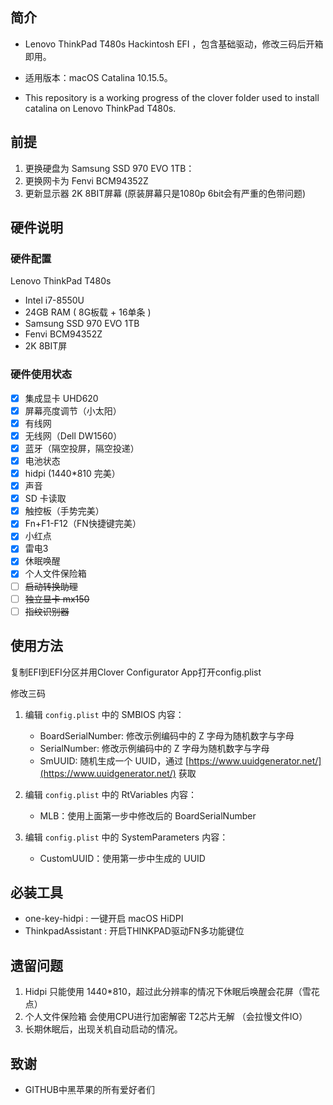 
## 简介

- Lenovo ThinkPad T480s Hackintosh EFI ，包含基础驱动，修改三码后开箱即用。
- 适用版本：macOS Catalina 10.15.5。

- This repository is a working progress of the clover folder used to install catalina on Lenovo ThinkPad T480s.

## 前提

1. 更换硬盘为 Samsung SSD 970 EVO 1TB：
2. 更换网卡为 Fenvi BCM94352Z
3. 更新显示器 2K 8BIT屏幕 (原装屏幕只是1080p 6bit会有严重的色带问题)

## 硬件说明

### 硬件配置

Lenovo ThinkPad T480s

- Intel i7-8550U
- 24GB RAM ( 8G板载 + 16单条 )
- Samsung SSD 970 EVO 1TB
- Fenvi BCM94352Z
- 2K 8BIT屏

### 硬件使用状态

* [x] 集成显卡 UHD620
* [x] 屏幕亮度调节（小太阳）
* [x] 有线网
* [x] 无线网（Dell DW1560）
* [x] 蓝牙（隔空投屏，隔空投递）
* [x] 电池状态 
* [x] hidpi (1440*810 完美）
* [x] 声音
* [x] SD 卡读取
* [x] 触控板（手势完美）
* [x] Fn+F1-F12（FN快捷键完美）
* [x] 小红点
* [x] 雷电3
* [x] 休眠唤醒
* [x] 个人文件保险箱
* [ ] ~~启动转换助理~~
* [ ] ~~独立显卡 mx150~~
* [ ] ~~指纹识别器~~

## 使用方法

复制EFI到EFI分区并用Clover Configurator App打开config.plist 

修改三码

1. 编辑 `config.plist` 中的 SMBIOS 内容：
    - BoardSerialNumber: 修改示例编码中的 Z 字母为随机数字与字母
    - SerialNumber: 修改示例编码中的 Z 字母为随机数字与字母
    - SmUUID: 随机生成一个 UUID，通过 [https://www.uuidgenerator.net/](https://www.uuidgenerator.net/) 获取

2. 编辑 `config.plist` 中的 RtVariables 内容：

    - MLB：使用上面第一步中修改后的 BoardSerialNumber

3. 编辑 `config.plist` 中的 SystemParameters 内容：
    - CustomUUID：使用第一步中生成的 UUID

## 必装工具

- one-key-hidpi : 一键开启 macOS HiDPI
- ThinkpadAssistant : 开启THINKPAD驱动FN多功能键位

## 遗留问题

1. Hidpi 只能使用 1440*810，超过此分辨率的情况下休眠后唤醒会花屏（雪花点）
2. 个人文件保险箱 会使用CPU进行加密解密 T2芯片无解 （会拉慢文件IO）
3. 长期休眠后，出现关机自动启动的情况。

## 致谢

- GITHUB中黑苹果的所有爱好者们
